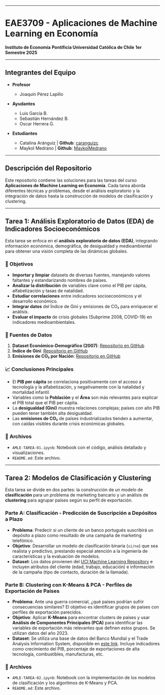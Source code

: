 -----

# EAE3709 - Aplicaciones de Machine Learning en Economía

**Instituto de Economía**
**Pontificia Universidad Católica de Chile**
**1er Semestre 2025**

-----

## Integrantes del Equipo

  - **Profesor**

      - Joaquín Pérez Lapillo

  - **Ayudantes**

      - Luis García B.
      - Sebastián Hernández B.
      - Oscar Herrera G.

  - **Estudiantes**

      - Catalina Aránguiz | **Github**: [caranguizc](https://github.com/caranguizc)
      - Maykol Medrano | **Github**: [MaykolMedrano](https://github.com/MaykolMedrano)

-----

## Descripción del Repositorio

Este repositorio contiene las soluciones para las tareas del curso **Aplicaciones de Machine Learning en Economía**. Cada tarea aborda diferentes técnicas y problemas, desde el análisis exploratorio y la integración de datos hasta la construcción de modelos de clasificación y clustering.

-----

## Tarea 1: Análisis Exploratorio de Datos (EDA) de Indicadores Socioeconómicos

Esta tarea se enfoca en el **análisis exploratorio de datos (EDA)**, integrando información económica, demográfica, de desigualdad y medioambiental para obtener una visión completa de las dinámicas globales.

### 🎯 Objetivos

  - **Importar y limpiar** datasets de diversas fuentes, manejando valores faltantes y estandarizando nombres de países.
  - **Analizar la distribución** de variables clave como el PIB per cápita, alfabetización y tasas de natalidad.
  - **Estudiar correlaciones** entre indicadores socioeconómicos y el desarrollo económico.
  - **Integrar datos** del Índice de Gini y emisiones de CO₂ para enriquecer el análisis.
  - **Evaluar el impacto** de crisis globales (Subprime 2008, COVID-19) en indicadores medioambientales.

### 💾 Fuentes de Datos

1.  **Dataset Económico-Demográfico (2007)**: [Repositorio en GitHub](https://raw.githubusercontent.com/lfgarcia-1/EAE3709-1-2025/refs/heads/main/economic_dataset.csv)
2.  **Índice de Gini**: [Repositorio en GitHub](https://raw.githubusercontent.com/datasets/gini-index/refs/heads/main/data/gini-index.csv)
3.  **Emisiones de CO₂ por Nación**: [Repositorio en GitHub](https://raw.githubusercontent.com/datasets/co2-fossil-by-nation/refs/heads/main/data/fossil-fuel-co2-emissions-by-nation.csv)

### 📈 Conclusiones Principales

  - El **PIB per cápita** se correlaciona positivamente con el acceso a tecnología y la alfabetización, y negativamente con la natalidad y mortalidad infantil.
  - Variables como la **Población** y el **Área** son más relevantes para explicar el PIB total que el PIB per cápita.
  - La **desigualdad (Gini)** muestra relaciones complejas; países con alto PIB pueden tener también alta desigualdad.
  - Las **emisiones de CO₂** de países industrializados tienden a aumentar, con caídas visibles durante crisis económicas globales.

### 📁 Archivos

  - `AMLE-TAREA-01.ipynb`: Notebook con el código, análisis detallado y visualizaciones.
  - `README.md`: Este archivo.

-----

## Tarea 2: Modelos de Clasificación y Clustering

Esta tarea se divide en dos partes: la construcción de un modelo de **clasificación** para un problema de marketing bancario y un análisis de **clustering** para agrupar países según su perfil de exportación.

### Parte A: Clasificación - Predicción de Suscripción a Depósitos a Plazo

  - **Problema**: Predecir si un cliente de un banco portugués suscribirá un depósito a plazo como resultado de una campaña de marketing telefónico.
  - **Objetivo**: Desarrollar un modelo de clasificación binaria (`sí/no`) que sea realista y predictivo, prestando especial atención a la ingeniería de características y la evaluación de modelos.
  - **Dataset**: Los datos provienen del [UCI Machine Learning Repository](https://archive.ics.uci.edu/dataset/222/bank+marketing) e incluyen atributos del cliente (edad, trabajo, educación) e información de la campaña (tipo de contacto, duración de la llamada).

### Parte B: Clustering con K-Means & PCA - Perfiles de Exportación de Países

  - **Problema**: Ante una guerra comercial, ¿qué países podrían sufrir consecuencias similares? El objetivo es identificar grupos de países con perfiles de exportación parecidos.
  - **Objetivo**: Aplicar **K-Means** para encontrar clusters de países y usar **Análisis de Componentes Principales (PCA)** para identificar las variables de exportación más relevantes que definen estos grupos. Se utilizan datos del año 2023.
  - **Dataset**: Se utiliza una base de datos del Banco Mundial y el Trade Analysis Information System, disponible en [este link](https://www.google.com/search?q=https://raw.githubusercontent.com/olherreragz/EAE3709-2025-1/refs/heads/main/T2_data/Data.csv). Incluye indicadores como crecimiento del PIB, porcentaje de exportaciones de alta tecnología, combustibles, manufacturas, etc.

### 📁 Archivos

  - `AMLE-TAREA-02.ipynb`: Notebook con la implementación de los modelos de clasificación y los algoritmos de K-Means y PCA.
  - `README.md`: Este archivo.
